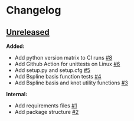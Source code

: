 # Changelog

<!-- ## [Unreleased](https://github.com/enthought/seismic-labeling/tree/HEAD) -->

<!-- [Full Changelog](https://github.com/enthought/seismic-labeling/compare/<LATESTVERSION>...HEAD) -->

<!-- ### Release notes: -->

<!-- **Added:** -->

<!-- **Changed:** -->

<!-- **Deprecated:** -->

<!-- **Removed:** -->

<!-- **Fixed:** -->

<!-- **Security:** -->

<!-- **Internal:** -->

## [Unreleased](https://github.com/enthought/seismic-labeling/tree/HEAD)

**Added:**

- Add python version matrix to CI runs [\#8](https://github.com/stpotter16/specklesnake/pull/8)
- Add Github Action for unittests on Linux [\#6](https://github.com/stpotter16/specklesnake/pull/6)
- Add setup.py and setup.cfg [\#5](https://github.com/stpotter16/specklesnake/pull/5)
- Add Bspline basis function tests [\#4](https://github.com/stpotter16/specklesnake/pull/4)
- Add Bspline basis and knot utility functions [\#3](https://github.com/stpotter16/specklesnake/pull/3)

**Internal:**

- Add requirements files [\#1](https://github.com/stpotter16/specklesnake/pull/1)
- Add package structure [\#2](https://github.com/stpotter16/specklesnake/pull/2)


